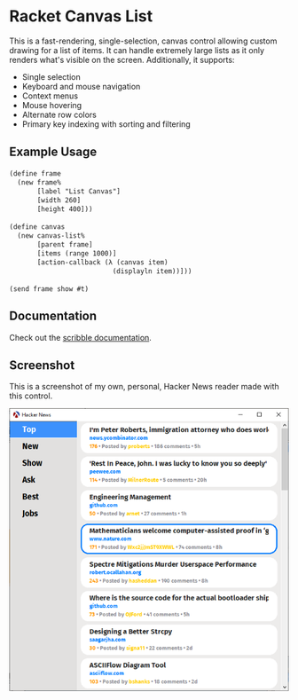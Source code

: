 # Racket Canvas List

This is a fast-rendering, single-selection, canvas control allowing custom drawing for a list of items. It can handle extremely large lists as it only renders what's visible on the screen. Additionally, it supports:

* Single selection
* Keyboard and mouse navigation
* Context menus
* Mouse hovering
* Alternate row colors
* Primary key indexing with sorting and filtering

## Example Usage

```racket
(define frame
  (new frame%
       [label "List Canvas"]
       [width 260]
       [height 400]))

(define canvas
  (new canvas-list%
       [parent frame]
       [items (range 1000)]
       [action-callback (λ (canvas item)
                          (displayln item))]))

(send frame show #t)
```

## Documentation

Check out the [scribble documentation][doc].

## Screenshot

This is a screenshot of my own, personal, Hacker News reader made with this control.

![](images/hn.png)

[doc]: https://docs.racket-lang.org/canvas-list/index.html
